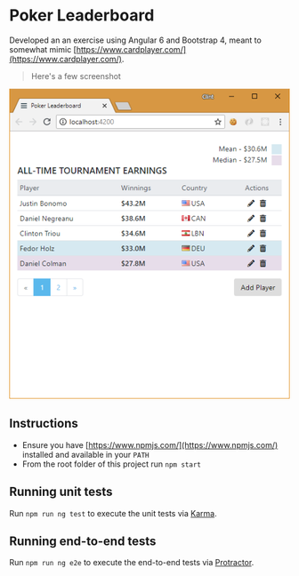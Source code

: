 # Poker Leaderboard

Developed an an exercise using Angular 6 and Bootstrap 4, meant to somewhat mimic [https://www.cardplayer.com/](https://www.cardplayer.com/).

> Here's a few screenshot

<p align="center"><img src="/src/assets/screenshots/1.png"/></p>

## Instructions

* Ensure you have [https://www.npmjs.com/](https://www.npmjs.com/) installed and available in your `PATH`
* From the root folder of this project run `npm start`

## Running unit tests

Run `npm run ng test` to execute the unit tests via [Karma](https://karma-runner.github.io).

## Running end-to-end tests

Run `npm run ng e2e` to execute the end-to-end tests via [Protractor](http://www.protractortest.org/).


